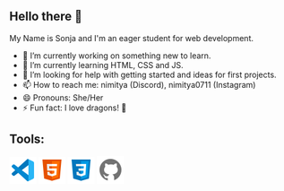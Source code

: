 ## Hello there 👋

My Name is Sonja and I'm an eager student for web development.

- 🔭 I’m currently working on something new to learn.
- 🌱 I’m currently learning HTML, CSS and JS.
- 🤔 I’m looking for help with getting started and ideas for first projects.
- 📫 How to reach me: nimitya (Discord), nimitya0711 (Instagram)
- 😄 Pronouns: She/Her
- ⚡ Fun fact: I love dragons! 🐉

## Tools:
![Visual Studio Code](./tools-images/icons8-visual-studio-code-48.png) ![HTML 5](./tools-images/icons8-html-5-48.png) ![CSS 3](./tools-images/icons8-css-48.png) ![GitHub](./tools-images/icons8-github-49.png)



<!--
**Nimitya0711/nimitya0711** is a ✨ _special_ ✨ repository because its `README.md` (this file) appears on your GitHub profile.

Here are some ideas to get you started:

- 🔭 I’m currently working on ...
- 🌱 I’m currently learning ...
- 👯 I’m looking to collaborate on ...
- 🤔 I’m looking for help with ...
- 💬 Ask me about ...
- 📫 How to reach me: ...
- 😄 Pronouns: ...
- ⚡ Fun fact: ...
-->

